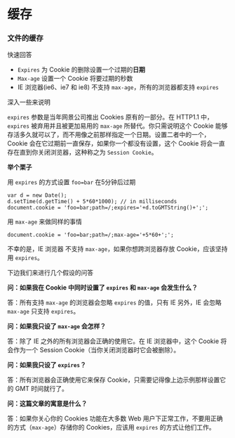 # 缓存

### 文件的缓存

快速回答

- `Expires` 为 Cookie 的删除设置一个过期的**日期**
- `Max-age` 设置一个 Cookie 将要过期的秒数
- IE 浏览器(ie6、ie7 和 ie8) 不支持 `max-age`，所有的浏览器都支持 `expires`

深入一些来说明

`expires` 参数是当年网景公司推出 Cookies 原有的一部分。在 HTTP1.1 中，`expires` 被弃用并且被更加易用的 `max-age` 所替代。你只需说明这个 Cookie 能够存活多久就可以了，而不用像之前那样指定一个日期。设置二者中的一个，Cookie 会在它过期前一直保存，如果你一个都没有设置，这个 Cookie 将会一直存在直到你关闭浏览器，这种称之为 `Session Cookie`。

**举个栗子**

用 `expires` 的方式设置 `foo=bar` 在5分钟后过期

```
var d = new Date();
d.setTime(d.getTime() + 5*60*1000); // in milliseconds
document.cookie = 'foo=bar;path=/;expires='+d.toGMTString()+';';
```

用 `max-age` 来做同样的事情

```
document.cookie = 'foo=bar;path=/;max-age='+5*60+';';
```

不幸的是，IE 浏览器 不支持 `max-age`，如果你想跨浏览器存放 Cookie，应该坚持用 `expires`。

下边我们来进行几个假设的问答

**问：如果我在 Cookie 中同时设置了 `expires` 和 `max-age` 会发生什么？**

答：所有支持 `max-age` 的浏览器会忽略 `expires` 的值，只有 IE 另外，IE 会忽略 `max-age` 只支持 `expires`。

**问：如果我只设了 `max-age` 会怎样？**

答：除了 IE 之外的所有浏览器会正确的使用它。在 IE 浏览器中，这个 Cookie 将会作为一个 Session Cookie（当你关闭浏览器时它会被删除）。

**问：如果我只设了 `expires`？**

答：所有浏览器会正确使用它来保存 Cookie，只需要记得像上边示例那样设置它的 GMT 时间就行了。

**问：这篇文章的寓意是什么？**

答：如果你关心你的 Cookies 功能在大多数 Web 用户下正常工作，不要用正确的方式（`max-age`）存储你的 Cookies，应该用 `expires` 的方式让他们工作。